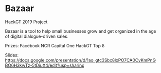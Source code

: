 # Bazaar
HackGT 2019 Project

Bazaar is a tool to help small businesses grow and get organized in the age of digital dialogue-driven sales. 

Prizes:
Facebook
NCR
Capital One
HackGT Top 8

Slides: https://docs.google.com/presentation/d/1ao_gtc3Sbc8lxPO7CA0CvKmPnGBO6H3kwTz-5tDiuX4/edit?usp=sharing
